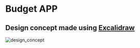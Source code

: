 # Budget APP

## Design concept made using [Excalidraw](https://excalidraw.com/)

![design_concept](https://user-images.githubusercontent.com/40186689/148862324-b9dd7637-1cfe-4147-bfa6-a9b11cdf5316.png)
